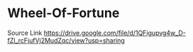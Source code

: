 # Wheel-Of-Fortune

Source Link https://drive.google.com/file/d/1QFigupvg4w_D-fZl_rcFjufVj2MudZqc/view?usp=sharing
